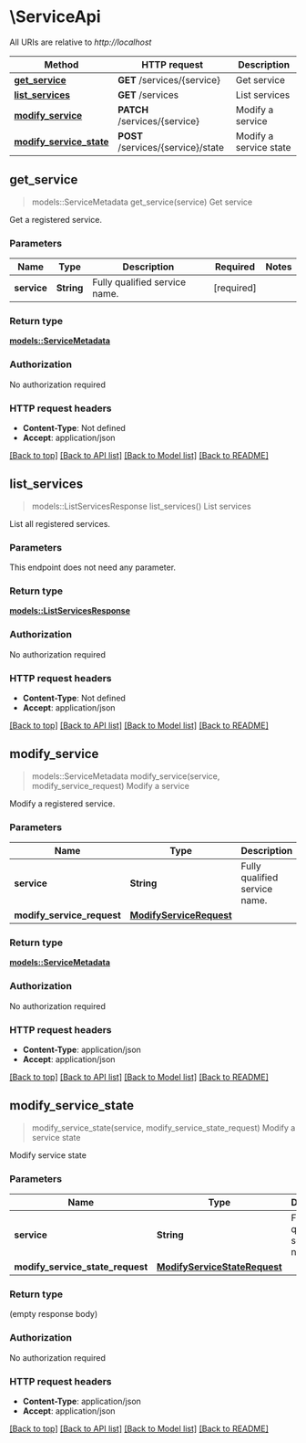 # \ServiceApi

All URIs are relative to *http://localhost*

Method | HTTP request | Description
------------- | ------------- | -------------
[**get_service**](ServiceApi.md#get_service) | **GET** /services/{service} | Get service
[**list_services**](ServiceApi.md#list_services) | **GET** /services | List services
[**modify_service**](ServiceApi.md#modify_service) | **PATCH** /services/{service} | Modify a service
[**modify_service_state**](ServiceApi.md#modify_service_state) | **POST** /services/{service}/state | Modify a service state



## get_service

> models::ServiceMetadata get_service(service)
Get service

Get a registered service.

### Parameters


Name | Type | Description  | Required | Notes
------------- | ------------- | ------------- | ------------- | -------------
**service** | **String** | Fully qualified service name. | [required] |

### Return type

[**models::ServiceMetadata**](ServiceMetadata.md)

### Authorization

No authorization required

### HTTP request headers

- **Content-Type**: Not defined
- **Accept**: application/json

[[Back to top]](#) [[Back to API list]](../README.md#documentation-for-api-endpoints) [[Back to Model list]](../README.md#documentation-for-models) [[Back to README]](../README.md)


## list_services

> models::ListServicesResponse list_services()
List services

List all registered services.

### Parameters

This endpoint does not need any parameter.

### Return type

[**models::ListServicesResponse**](ListServicesResponse.md)

### Authorization

No authorization required

### HTTP request headers

- **Content-Type**: Not defined
- **Accept**: application/json

[[Back to top]](#) [[Back to API list]](../README.md#documentation-for-api-endpoints) [[Back to Model list]](../README.md#documentation-for-models) [[Back to README]](../README.md)


## modify_service

> models::ServiceMetadata modify_service(service, modify_service_request)
Modify a service

Modify a registered service.

### Parameters


Name | Type | Description  | Required | Notes
------------- | ------------- | ------------- | ------------- | -------------
**service** | **String** | Fully qualified service name. | [required] |
**modify_service_request** | [**ModifyServiceRequest**](ModifyServiceRequest.md) |  | [required] |

### Return type

[**models::ServiceMetadata**](ServiceMetadata.md)

### Authorization

No authorization required

### HTTP request headers

- **Content-Type**: application/json
- **Accept**: application/json

[[Back to top]](#) [[Back to API list]](../README.md#documentation-for-api-endpoints) [[Back to Model list]](../README.md#documentation-for-models) [[Back to README]](../README.md)


## modify_service_state

> modify_service_state(service, modify_service_state_request)
Modify a service state

Modify service state

### Parameters


Name | Type | Description  | Required | Notes
------------- | ------------- | ------------- | ------------- | -------------
**service** | **String** | Fully qualified service name. | [required] |
**modify_service_state_request** | [**ModifyServiceStateRequest**](ModifyServiceStateRequest.md) |  | [required] |

### Return type

 (empty response body)

### Authorization

No authorization required

### HTTP request headers

- **Content-Type**: application/json
- **Accept**: application/json

[[Back to top]](#) [[Back to API list]](../README.md#documentation-for-api-endpoints) [[Back to Model list]](../README.md#documentation-for-models) [[Back to README]](../README.md)

